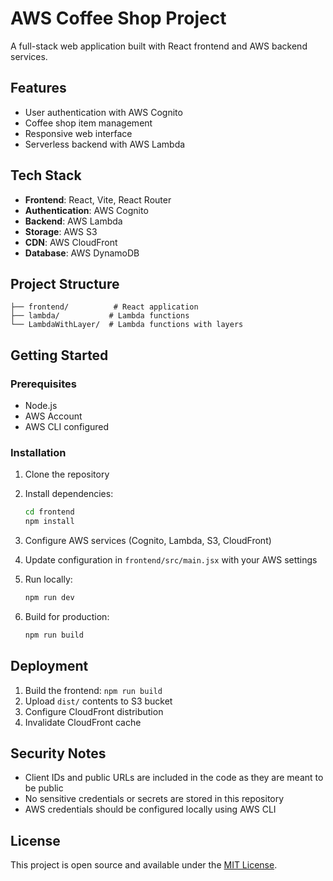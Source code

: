 # AWS Coffee Shop Project

A full-stack web application built with React frontend and AWS backend services.

## Features

- User authentication with AWS Cognito
- Coffee shop item management
- Responsive web interface
- Serverless backend with AWS Lambda

## Tech Stack

- **Frontend**: React, Vite, React Router
- **Authentication**: AWS Cognito
- **Backend**: AWS Lambda
- **Storage**: AWS S3
- **CDN**: AWS CloudFront
- **Database**: AWS DynamoDB

## Project Structure

```
├── frontend/          # React application
├── lambda/           # Lambda functions
└── LambdaWithLayer/  # Lambda functions with layers
```

## Getting Started

### Prerequisites

- Node.js
- AWS Account
- AWS CLI configured

### Installation

1. Clone the repository
2. Install dependencies:
   ```bash
   cd frontend
   npm install
   ```

3. Configure AWS services (Cognito, Lambda, S3, CloudFront)

4. Update configuration in `frontend/src/main.jsx` with your AWS settings

5. Run locally:
   ```bash
   npm run dev
   ```

6. Build for production:
   ```bash
   npm run build
   ```

## Deployment

1. Build the frontend: `npm run build`
2. Upload `dist/` contents to S3 bucket
3. Configure CloudFront distribution
4. Invalidate CloudFront cache

## Security Notes

- Client IDs and public URLs are included in the code as they are meant to be public
- No sensitive credentials or secrets are stored in this repository
- AWS credentials should be configured locally using AWS CLI

## License

This project is open source and available under the [MIT License](LICENSE). 